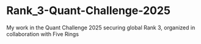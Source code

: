 # Rank_3-Quant-Challenge-2025
My work in the Quant Challenge 2025 securing global Rank 3, organized in collaboration with Five Rings

